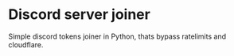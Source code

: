 # Discord server joiner

Simple discord tokens joiner in Python, thats bypass ratelimits and cloudflare.
